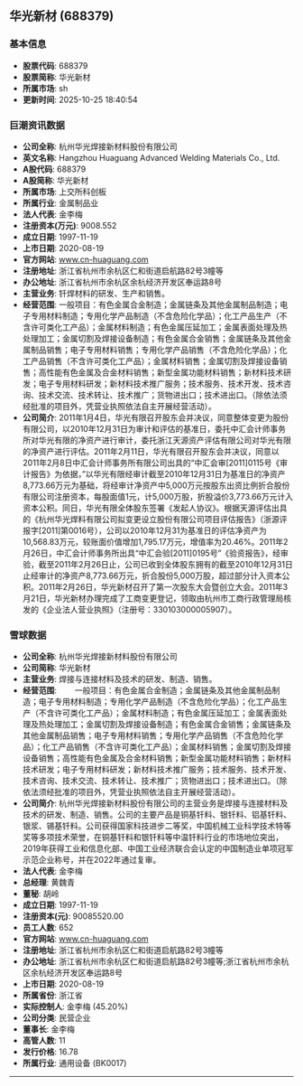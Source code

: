 ## 华光新材 (688379)

### 基本信息

- **股票代码**: 688379
- **股票简称**: 华光新材
- **所属市场**: sh
- **更新时间**: 2025-10-25 18:40:54

### 巨潮资讯数据

- **公司全称**: 杭州华光焊接新材料股份有限公司
- **英文名称**: Hangzhou Huaguang Advanced Welding Materials Co., Ltd.
- **A股代码**: 688379
- **A股简称**: 华光新材
- **所属市场**: 上交所科创板
- **所属行业**: 金属制品业
- **法人代表**: 金李梅
- **注册资本(万元)**: 9008.552
- **成立日期**: 1997-11-19
- **上市日期**: 2020-08-19
- **官方网站**: www.cn-huaguang.com
- **注册地址**: 浙江省杭州市余杭区仁和街道启航路82号3幢等
- **办公地址**: 浙江省杭州市余杭区余杭经济开发区奉运路8号
- **主营业务**: 钎焊材料的研发、生产和销售。
- **经营范围**: 一般项目：有色金属合金制造；金属链条及其他金属制品制造；电子专用材料制造；专用化学产品制造（不含危险化学品）；化工产品生产（不含许可类化工产品）；金属材料制造；有色金属压延加工；金属表面处理及热处理加工；金属切割及焊接设备制造；有色金属合金销售；金属链条及其他金属制品销售；电子专用材料销售；专用化学产品销售（不含危险化学品）；化工产品销售（不含许可类化工产品）；金属材料销售；金属切割及焊接设备销售；高性能有色金属及合金材料销售；新型金属功能材料销售；新材料技术研发；电子专用材料研发；新材料技术推广服务；技术服务、技术开发、技术咨询、技术交流、技术转让、技术推广；货物进出口；技术进出口。（除依法须经批准的项目外，凭营业执照依法自主开展经营活动）。
- **公司简介**: 2011年1月4日，华光有限召开股东会并决议，同意整体变更为股份有限公司，以2010年12月31日为审计和评估的基准日，委托中汇会计师事务所对华光有限的净资产进行审计，委托浙江天源资产评估有限公司对华光有限的净资产进行评估。2011年2月11日，华光有限召开股东会并决议，同意以2011年2月8日中汇会计师事务所有限公司出具的“中汇会审[2011]0115号《审计报告》为依据，”以华光有限经审计截至2010年12月31日为基准日的净资产8,773.66万元为基础，将经审计净资产中5,000万元按股东出资比例折合股份有限公司注册资本，每股面值1元，计5,000万股，折股溢价3,773.66万元计入资本公积。同日，华光有限全体股东签署《发起人协议》。根据天源评估出具的《杭州华光焊料有限公司拟变更设立股份有限公司项目评估报告》（浙源评报字[2011]第0016号），公司以2010年12月31为基准日的评估净资产为10,568.83万元，较账面价值增加1,795.17万元，增值率为20.46%。2011年2月26日，中汇会计师事务所出具“中汇会验[2011]0195号”《验资报告》，经审验，截至2011年2月26日止，公司已收到全体股东拥有的截至2010年12月31日止经审计的净资产8,773.66万元，折合股份5,000万股，超过部分计入资本公积。2011年2月26日，华光新材召开了第一次股东大会暨创立大会。2011年3月21日，华光新材办理完成了工商变更登记，领取由杭州市工商行政管理局核发的《企业法人营业执照》（注册号：330103000005907）。

### 雪球数据

- **公司全称**: 杭州华光焊接新材料股份有限公司
- **公司简称**: 华光新材
- **主营业务**: 焊接与连接材料及技术的研发、制造、销售。
- **经营范围**: 　　一般项目：有色金属合金制造；金属链条及其他金属制品制造；电子专用材料制造；专用化学产品制造（不含危险化学品）；化工产品生产（不含许可类化工产品）；金属材料制造；有色金属压延加工；金属表面处理及热处理加工；金属切割及焊接设备制造；有色金属合金销售；金属链条及其他金属制品销售；电子专用材料销售；专用化学产品销售（不含危险化学品）；化工产品销售（不含许可类化工产品）；金属材料销售；金属切割及焊接设备销售；高性能有色金属及合金材料销售；新型金属功能材料销售；新材料技术研发；电子专用材料研发；新材料技术推广服务；技术服务、技术开发、技术咨询、技术交流、技术转让、技术推广；货物进出口；技术进出口。（除依法须经批准的项目外，凭营业执照依法自主开展经营活动）。
- **公司简介**: 杭州华光焊接新材料股份有限公司的主营业务是焊接与连接材料及技术的研发、制造、销售。公司的主要产品是铜基钎料、银钎料、铝基钎料、银浆、锡基钎料。公司获得国家科技进步二等奖，中国机械工业科学技术特等奖等多项技术荣誉，在铜基钎料和银钎料等中温钎料行业的市场地位突出，2019年获得工业和信息化部、中国工业经济联合会认定的中国制造业单项冠军示范企业称号，并在2022年通过复审。
- **法人代表**: 金李梅
- **总经理**: 黄魏青
- **董秘**: 胡岭
- **成立日期**: 1997-11-19
- **注册资本(元)**: 90085520.00
- **员工人数**: 652
- **官方网站**: www.cn-huaguang.com
- **注册地址**: 浙江省杭州市余杭区仁和街道启航路82号3幢等
- **办公地址**: 浙江省杭州市余杭区仁和街道启航路82号3幢等;浙江省杭州市余杭区余杭经济开发区奉运路8号
- **上市日期**: 2020-08-19
- **所属省份**: 浙江省
- **实际控制人**: 金李梅 (45.20%)
- **公司分类**: 民营企业
- **董事长**: 金李梅
- **高管人数**: 11
- **发行价格**: 16.78
- **所属行业**: 通用设备 (BK0017)

---